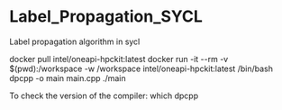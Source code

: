 # Label_Propagation_SYCL
Label propagation algorithm in sycl

docker pull intel/oneapi-hpckit:latest
docker run -it --rm -v $(pwd):/workspace -w /workspace intel/oneapi-hpckit:latest /bin/bash
dpcpp -o main main.cpp
./main

To check the version of the compiler: which dpcpp
